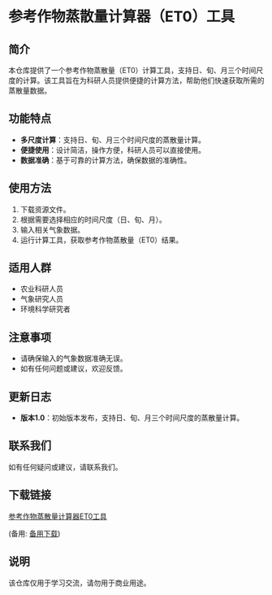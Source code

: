 # 参考作物蒸散量计算器（ET0）工具

## 简介
本仓库提供了一个参考作物蒸散量（ET0）计算工具，支持日、旬、月三个时间尺度的计算。该工具旨在为科研人员提供便捷的计算方法，帮助他们快速获取所需的蒸散量数据。

## 功能特点
- **多尺度计算**：支持日、旬、月三个时间尺度的蒸散量计算。
- **便捷使用**：设计简洁，操作方便，科研人员可以直接使用。
- **数据准确**：基于可靠的计算方法，确保数据的准确性。

## 使用方法
1. 下载资源文件。
2. 根据需要选择相应的时间尺度（日、旬、月）。
3. 输入相关气象数据。
4. 运行计算工具，获取参考作物蒸散量（ET0）结果。

## 适用人群
- 农业科研人员
- 气象研究人员
- 环境科学研究者

## 注意事项
- 请确保输入的气象数据准确无误。
- 如有任何问题或建议，欢迎反馈。

## 更新日志
- **版本1.0**：初始版本发布，支持日、旬、月三个时间尺度的蒸散量计算。

## 联系我们
如有任何疑问或建议，请联系我们。

## 下载链接
[参考作物蒸散量计算器ET0工具](https://pan.quark.cn/s/aafdbcecb2b1) 

(备用: [备用下载](https://pan.baidu.com/s/1MGDisW75LignGZtSOcShKg?pwd=1234))

## 说明

该仓库仅用于学习交流，请勿用于商业用途。
